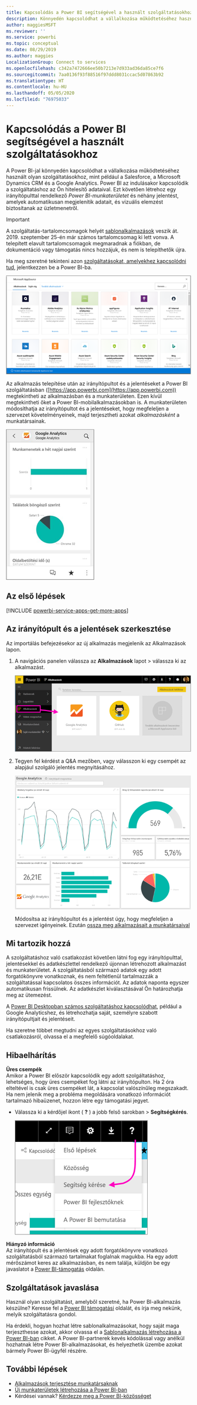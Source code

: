 ```yaml
---
title: Kapcsolódás a Power BI segítségével a használt szolgáltatásokhoz
description: Könnyedén kapcsolódhat a vállalkozása működtetéséhez használt olyan szolgáltatásokhoz, mint például a Salesforce, a Microsoft Dynamics CRM és a Google Analytics.
author: maggiesMSFT
ms.reviewer: ''
ms.service: powerbi
ms.topic: conceptual
ms.date: 08/29/2019
ms.author: maggies
LocalizationGroup: Connect to services
ms.openlocfilehash: c342a7472666ee50b7213e7d933ad36da85ce7f6
ms.sourcegitcommit: 7aa0136f93f88516f97ddd8031ccac5d07863b92
ms.translationtype: HT
ms.contentlocale: hu-HU
ms.lasthandoff: 05/05/2020
ms.locfileid: "76975033"
---
```

# <a name="connect-to-the-services-you-use-with-power-bi"></a>Kapcsolódás a Power BI segítségével a használt szolgáltatásokhoz
A Power BI-jal könnyedén kapcsolódhat a vállalkozása működtetéséhez használt olyan szolgáltatásokhoz, mint például a Salesforce, a Microsoft Dynamics CRM és a Google Analytics. Power BI az indulásakor kapcsolódik a szolgáltatáshoz az Ön hitelesítő adataival. Ezt követően létrehoz egy irányítópulttal rendelkező *Power BI-munkaterületet* és néhány jelentést, amelyek automatikusan megjelenítik adatait, és vizuális elemzést biztosítanak az üzletmenetről.

>[!IMPORTANT]
>A szolgáltatás-tartalomcsomagok helyét [sablonalkalmazások](https://docs.microsoft.com/power-bi/service-template-apps-overview) veszik át. 2019. szeptember 25-én már számos tartalomcsomag ki lett vonva. A telepített elavult tartalomcsomagok megmaradnak a fiókban, de dokumentáció vagy támogatás nincs hozzájuk, és nem is telepíthetők újra.

Ha meg szeretné tekinteni azon [szolgáltatásokat, amelyekhez kapcsolódni tud](https://app.powerbi.com/getdata/services), jelentkezzen be a Power BI-ba. 

![AppSource alkalmazások](media/service-connect-to-services/overview.png)

Az alkalmazás telepítése után az irányítópultot és a jelentéseket a Power BI szolgáltatásban ([https://app.powerbi.com](https://app.powerbi.com)) megtekintheti az alkalmazásban és a munkaterületen. Ezen kívül megtekintheti őket a Power BI-mobilalkalmazásokban is. A munkaterületen módosíthatja az irányítópultot és a jelentéseket, hogy megfeleljen a szervezet követelményeinek, majd terjesztheti azokat *alkalmazásként* a munkatársainak. 

![Google Analytics alkalmazás a Power BI mobilalkalmazásban](media/service-connect-to-services/power-bi-service-mobile-app-240.png)

## <a name="get-started"></a>Az első lépések
[!INCLUDE [powerbi-service-apps-get-more-apps](./includes/powerbi-service-apps-get-more-apps.md)]

## <a name="edit-the-dashboard-and-reports"></a>Az irányítópult és a jelentések szerkesztése
Az importálás befejezésekor az új alkalmazás megjelenik az Alkalmazások lapon.

1. A navigációs panelen válassza az **Alkalmazások** lapot > válassza ki az alkalmazást.
   
     ![Alkalmazások lap](media/service-connect-to-services/power-bi-service-apps-open-app.png)
2. Tegyen fel kérdést a Q&A mezőben, vagy válasszon ki egy csempét az alapjául szolgáló jelentés megnyitásához. 
   
    ![Google Analytics irányítópult](media/service-connect-to-services/googleanalytics2.png)
   
    Módosítsa az irányítópultot és a jelentést úgy, hogy megfeleljen a szervezet igényeinek. Ezután [ossza meg alkalmazásait a munkatársaival](service-create-distribute-apps.md)

## <a name="whats-included"></a>Mi tartozik hozzá
A szolgáltatáshoz való csatlakozást követően látni fog egy irányítópulttal, jelentésekkel és adatkészlettel rendelkező újonnan létrehozott alkalmazást és munkaterületet. A szolgáltatásból származó adatok egy adott forgatókönyvre vonatkoznak, és nem feltétlenül tartalmazzák a szolgáltatással kapcsolatos összes információt. Az adatok naponta egyszer automatikusan frissülnek. Az adatkészlet kiválasztásával Ön határozhatja meg az ütemezést.

A [Power BI Desktopban számos szolgáltatáshoz kapcsolódhat](desktop-data-sources.md), például a Google Analyticshez, és létrehozhatja saját, személyre szabott irányítópultjait és jelentéseit.  

Ha szeretne többet megtudni az egyes szolgáltatásokhoz való csatlakozásról, olvassa el a megfelelő súgóoldalakat.

## <a name="troubleshooting"></a>Hibaelhárítás
**Üres csempék**  
Amikor a Power BI először kapcsolódik egy adott szolgáltatáshoz, lehetséges, hogy üres csempéket fog látni az irányítópulton. Ha 2 óra elteltével is csak üres csempéket lát, a kapcsolat valószínűleg megszakadt. Ha nem jelenik meg a probléma megoldására vonatkozó információt tartalmazó hibaüzenet, hozzon létre egy támogatási jegyet.

* Válassza ki a kérdőjel ikont ( **?** ) a jobb felső sarokban >  **Segítségkérés**.
  
    ![Segítségkérés ikon](media/service-connect-to-services/power-bi-service-get-help.png)

**Hiányzó információ**  
Az irányítópult és a jelentések egy adott forgatókönyvre vonatkozó szolgáltatásból származó tartalmakat foglalnak magukba. Ha egy adott mérőszámot keres az alkalmazásban, és nem találja, küldjön be egy javaslatot a [Power BI-támogatás](https://support.powerbi.com/forums/265200-power-bi) oldalán.

## <a name="suggesting-services"></a>Szolgáltatások javaslása
Használ olyan szolgáltatást, amelyből szeretné, ha Power BI-alkalmazás készülne? Keresse fel a [Power BI támogatási](https://support.powerbi.com/forums/265200-power-bi) oldalát, és írja meg nekünk, melyik szolgáltatásra gondol.

Ha érdekli, hogyan hozhat létre sablonalkalmazásokat, hogy saját maga terjeszthesse azokat, akkor olvassa el a [Sablonalkalmazás létrehozása a Power BI-ban](service-template-apps-create.md) cikket. A Power BI-partnerek kevés kódolással vagy anélkül hozhatnak létre Power BI-alkalmazásokat, és helyezhetik üzembe azokat bármely Power BI-ügyfél részére. 

## <a name="next-steps"></a>További lépések
* [Alkalmazások terjesztése munkatársaknak](service-create-distribute-apps.md)
* [Új munkaterületek létrehozása a Power BI-ban](service-create-the-new-workspaces.md)
* Kérdései vannak? [Kérdezze meg a Power BI-közösséget](https://community.powerbi.com/)

